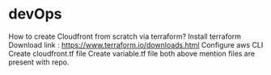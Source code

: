 # devOps

How to create Cloudfront from scratch via terraform?
Install terraform 
Download link : https://www.terraform.io/downloads.html
Configure aws CLI 
Create cloudfront.tf file 
Create variable.tf file 
both above mention files are present with repo.

